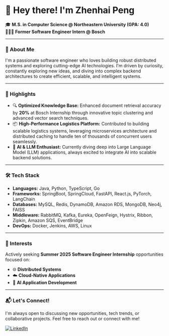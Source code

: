 # 👋 Hey there! I'm Zhenhai Peng

🎓 **M.S. in Computer Science @ Northeastern University (GPA: 4.0)**  
👨🏻‍💻 **Former Software Engineer Intern @ Bosch**

---

### 🚀 About Me

I'm a passionate software engineer who loves building robust distributed systems and exploring cutting-edge AI technologies. I'm driven by curiosity, constantly exploring new ideas, and diving into complex backend architectures to create efficient, scalable, and intelligent systems.

---

### 🌟 Highlights

- 🔍 **Optimized Knowledge Base:** Enhanced document retrieval accuracy by **20%** at Bosch Internship through innovative topic clustering and advanced vector search techniques.
- 📦 **High-Performance Logistics Platform:** Contributed to building scalable logistics systems, leveraging microservices architecture and distributed caching to handle ten of thousands of concurrent users seamlessly.
- 🧠 **AI & LLM Enthusiast:** Currently diving deep into Large Language Model (LLM) applications, always excited to integrate AI into scalable backend solutions.

---

### 🛠 Tech Stack

- **Languages:** Java, Python, TypeScript, Go
- **Frameworks:** SpringBoot, SpringCloud, FastAPI, React.js, PyTorch, LangChain
- **Databases:** MySQL, Redis, DynamoDB, Amazon RDS, MongoDB, Neo4j, FAISS
- **Middleware:** RabbitMQ, Kafka, Eureka, OpenFeign, Hystrix, Ribbon, Zipkin, Amazon SQS, EventBridge
- **DevOps:** Docker, Jenkins, AWS, Linux

---

### 🎯 Interests

Actively seeking **Summer 2025 Software Engineer Internship** opportunities focused on:

- 🌐 **Distributed Systems**
- ☁️ **Cloud-Native Applications**
- 🤖 **AI Application Development**

---

### 📬 Let's Connect!

I'm always open to discussing new opportunities, tech trends, or collaborative projects. Feel free to reach out or connect with me!

[![LinkedIn](https://img.shields.io/badge/-LinkedIn-blue?style=flat-square&logo=Linkedin&logoColor=white)](https://www.linkedin.com/in/zhenhai-peng/)


<!--
**StephenPeng2000/StephenPeng2000** is a ✨ _special_ ✨ repository because its `README.md` (this file) appears on your GitHub profile.

Here are some ideas to get you started:

- 🔭 I’m currently working on ...
- 🌱 I’m currently learning ...
- 👯 I’m looking to collaborate on ...
- 🤔 I’m looking for help with ...
- 💬 Ask me about ...
- 📫 How to reach me: ...
- 😄 Pronouns: ...
- ⚡ Fun fact: ...
-->
